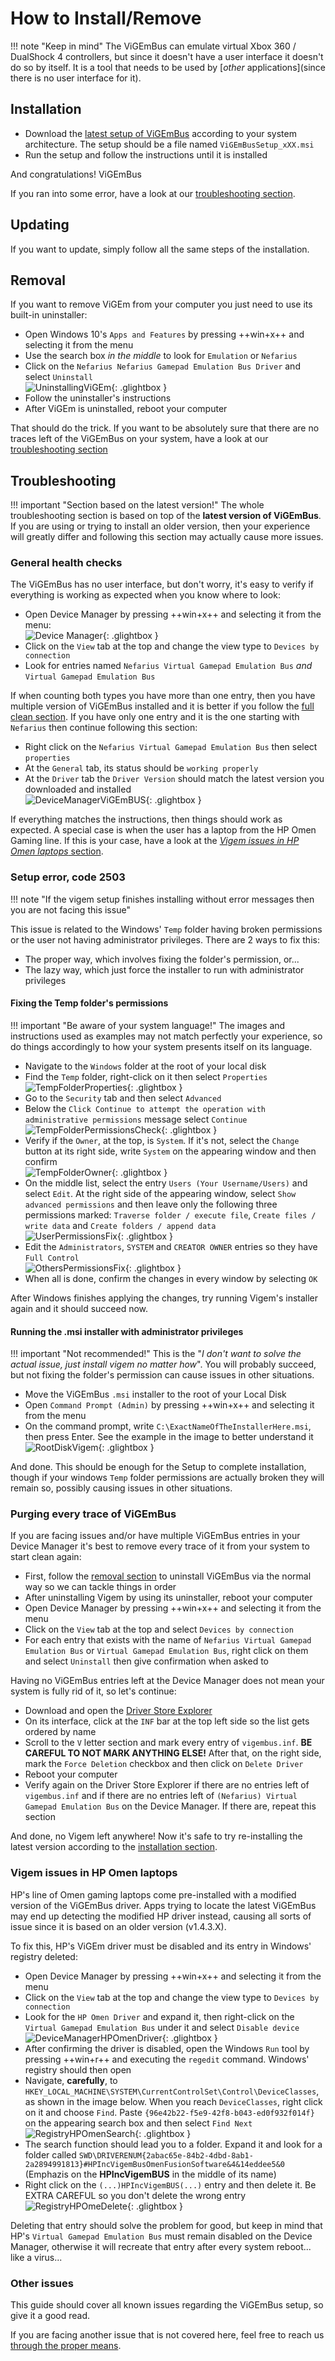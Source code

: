 # How to Install/Remove

!!! note "Keep in mind"
    The ViGEmBus can emulate virtual Xbox 360 / DualShock 4 controllers, but since it doesn't have a user interface it doesn't do so by itself. It is a tool that needs to be used by [_other_ applications](since there is no user interface for it).

## Installation

- Download the [latest setup of ViGEmBus](https://github.com/ViGEm/ViGEmBus/releases) according to your system architecture. The setup should be a file named `ViGEmBusSetup_xXX.msi`
- Run the setup and follow the instructions until it is installed

And congratulations! ViGEmBus

If you ran into some error, have a look at our [troubleshooting section](#Troubleshooting).

## Updating

If you want to update, simply follow all the same steps of the installation.

## Removal

If you want to remove ViGEm from your computer you just need to use its built-in uninstaller:

- Open Windows 10's `Apps and Features` by pressing ++win+x++ and selecting it from the menu
- Use the search box _in the middle_ to look for `Emulation` or `Nefarius`
- Click on the `Nefarius Nefarius Gamepad Emulation Bus Driver` and select  `Uninstall`  
![UninstallingViGEm](images/UninstallingViGEm.png){: .glightbox }  
- Follow the uninstaller's instructions
- After ViGEm is uninstalled, reboot your computer

That should do the trick. If you want to be absolutely sure that there are no traces left of the ViGEmBus on your system, have a look at our [troubleshooting section](#troubleshooting)

## Troubleshooting

!!! important "Section based on the latest version!"
    The whole troubleshooting section is based on top of the __latest version of ViGEmBus__. If you are using or trying to install an older version, then your experience will greatly differ and following this section may actually cause more issues.

### General health checks

The ViGEmBus has no user interface, but don't worry, it's easy to verify if everything is working as expected when you know where to look:

- Open Device Manager by pressing ++win+x++ and selecting it from the menu:  
![Device Manager](images/6dCenuSsFr.png){: .glightbox }  
- Click on the `View` tab at the top and change the view type to `Devices by connection`
- Look for entries named `Nefarius Virtual Gamepad Emulation Bus` _and_ `Virtual Gamepad Emulation Bus`

If when counting both types you have more than one entry, then you have multiple version of ViGEmBus installed and it is better if you follow the [full clean section](#purging-every-trace-of-vigembus). If you have only one entry and it is the one starting with `Nefarius` then continue following this section:

- Right click on the `Nefarius Virtual Gamepad Emulation Bus` then select `properties`
- At the `General` tab, its status should be `working properly`
- At the `Driver` tab the `Driver Version` should match the latest version you downloaded and installed  
![DeviceManagerViGEmBUS](images/DeviceManagerViGEmBUS.png){: .glightbox }  

If everything matches the instructions, then things should work as expected. A special case is when the user has a laptop from the HP Omen Gaming line. If this is your case, have a look at the [_Vigem issues in HP Omen laptops_ section](#vigem-issues-in-hp-omen-laptops).

### Setup error, code 2503

!!! note "If the vigem setup finishes installing without error messages then you are not facing this issue"

This issue is related to the Windows' `Temp` folder having broken permissions or the user not having administrator privileges. There are 2 ways to fix this:

- The proper way, which involves fixing the folder's permission, or...
- The lazy way, which just force the installer to run with administrator privileges

#### Fixing the Temp folder's permissions

!!! important "Be aware of your system language!"
    The images and instructions used as examples may not match perfectly your experience, so do things accordingly to how your system presents itself on its language.

- Navigate to the `Windows` folder at the root of your local disk
- Find the `Temp` folder, right-click on it then select `Properties`  
![TempFolderProperties](images/TempFolderProperties.png){: .glightbox } 
- Go to the `Security` tab and then select `Advanced`
- Below the `Click Continue to attempt the operation with administrative permissions` message select `Continue`
![TempFolderPermissionsCheck](images/TempFolderPermissionsCheck.png){: .glightbox } 
- Verify if the `Owner`, at the top, is `System`. If it's not, select the `Change` button at its right side, write `System` on the appearing window and then confirm  
![TempFolderOwner](images/TempFolderOwner.png){: .glightbox } 
- On the middle list, select the entry `Users (Your Username/Users)` and select `Edit`. At the right side of the appearing window, select `Show advanced permissions` and then leave only the following three permissions marked: `Traverse folder / execute file`, `Create files / write data` and `Create folders / append data`  
![UserPermissionsFix](images/UserPermissionsFix.png){: .glightbox } 
- Edit the `Administrators`, `SYSTEM` and `CREATOR OWNER` entries so they have `Full Control`  
![OthersPermissionsFix](images/OthersPermissionsFix.png){: .glightbox } 
- When all is done, confirm the changes in every window by selecting `OK`  

After Windows finishes applying the changes, try running Vigem's installer again and it should succeed now.

#### Running the .msi installer with administrator privileges
!!! important "Not recommended!"
    This is the "_I don't want to solve the actual issue, just install vigem no matter how_". You will probably succeed, but not fixing the folder's permission can cause issues in other situations.

- Move the ViGEmBus `.msi` installer to the root of your Local Disk
- Open `Command Prompt (Admin)` by pressing ++win+x++ and selecting it from the menu
- On the command prompt, write `C:\ExactNameOfTheInstallerHere.msi`, then press Enter. See the example in the image to better understand it
![RootDiskVigem](images/RootDiskVigem.png){: .glightbox } 

And done. This should be enough for the Setup to complete installation, though if your windows `Temp` folder permissions are actually broken they will remain so, possibly causing issues in other situations.

### Purging every trace of ViGEmBus

If you are facing issues and/or have multiple ViGEmBus entries in your Device Manager it's best to remove every trace of it from your system to start clean again:

- First, follow the [removal section](#removal) to uninstall ViGEmBus via the normal way so we can tackle things in order
- After uninstalling Vigem by using its uninstaller, reboot your computer
- Open Device Manager by pressing ++win+x++ and selecting it from the menu
- Click on the `View` tab at the top and select `Devices by connection`
- For each entry that exists with the name of `Nefarius Virtual Gamepad Emulation Bus` or `Virtual Gamepad Emulation Bus`, right click on them and select `Uninstall` then give confirmation when asked to

Having no ViGEmBus entries left at the Device Manager does not mean your system is fully rid of it, so let's continue:

- Download and open the [Driver Store Explorer](https://github.com/lostindark/DriverStoreExplorer/releases)
- On its interface, click at the `INF` bar at the top left side so the list gets ordered by name
- Scroll to the `V` letter section and mark every entry of `vigembus.inf`. __BE CAREFUL TO NOT MARK ANYTHING ELSE!__ After that, on the right side, mark the `Force Deletion` checkbox and then click on `Delete Driver`
- Reboot your computer
- Verify again on the Driver Store Explorer if there are no entries left of `vigembus.inf` and if there are no entries left of `(Nefarius) Virtual Gamepad Emulation Bus` on the Device Manager. If there are, repeat this section

And done, no Vigem left anywhere! Now it's safe to try re-installing the latest version according to the [installation section](#installation).

### Vigem issues in HP Omen laptops

HP's line of Omen gaming laptops come pre-installed with a modified version of the ViGEmBus driver. Apps trying to locate the latest ViGEmBus may end up detecting the modified HP driver instead, causing all sorts of issue since it is based on an older version (v1.4.3.X).

To fix this, HP's ViGEm driver must be disabled and its entry in Windows' registry deleted:

- Open Device Manager by pressing ++win+x++ and selecting it from the menu
- Click on the `View` tab at the top and change the view type to `Devices by connection`
- Look for the `HP Omen Driver` and expand it, then right-click on the `Virtual Gamepad Emulation Bus` under it and select `Disable device`  
![DeviceManagerHPOmenDriver](images/DeviceManagerHPOmenDriver.png){: .glightbox } 
- After confirming the driver is disabled, open the Windows `Run` tool by pressing ++win+r++ and executing the `regedit` command. Windows' registry should then open
- Navigate, __carefully__, to `HKEY_LOCAL_MACHINE\SYSTEM\CurrentControlSet\Control\DeviceClasses`, as shown in the image below. When you reach `DeviceClasses`, right click on it and choose `Find`. Paste `{96e42b22-f5e9-42f8-b043-ed0f932f014f}` on the appearing search box and then select `Find Next`
![RegistryHPOmenSearch](images/RegistryHPOmenSearch.png){: .glightbox }  
- The search function should lead you to a folder. Expand it and look for a folder called `SWD\DRIVERENUM{2abac65e-84b2-4dbd-8ab1-2a2894991813}#HPIncVigemBusOmenFusionSoftware&4&14eddee5&0` (Emphazis on the __HPIncVigemBUS__ in the middle of its name)
- Right click on the `(...)HPIncVigemBUS(...)` entry and then delete it. Be EXTRA CAREFUL so you don't delete the wrong entry  
![RegistryHPOmeDelete](images/RegistryHPOmeDelete.png){: .glightbox } 

Deleting that entry should solve the problem for good, but keep in mind that HP's `Virtual Gamepad Emulation Bus` must remain disabled on the Device Manager, otherwise it will recreate that entry after every system reboot... like a virus...  

### Other issues

This guide should cover all known issues regarding the ViGEmBus setup, so give it a good read.

If you are facing another issue that is not covered here, feel free to reach us [through the proper means](https://vigem.org/Community-Support/).